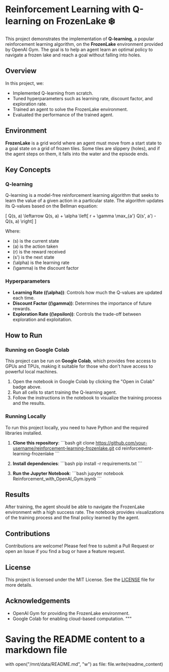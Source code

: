 # Reinforcement Learning with Q-learning on FrozenLake ❄️

This project demonstrates the implementation of **Q-learning**, a popular reinforcement learning algorithm, on the **FrozenLake** environment provided by OpenAI Gym. The goal is to help an agent learn an optimal policy to navigate a frozen lake and reach a goal without falling into holes.

## Overview

In this project, we:
- Implemented Q-learning from scratch.
- Tuned hyperparameters such as learning rate, discount factor, and exploration rate.
- Trained an agent to solve the FrozenLake environment.
- Evaluated the performance of the trained agent.

## Environment

**FrozenLake** is a grid world where an agent must move from a start state to a goal state on a grid of frozen tiles. Some tiles are slippery (holes), and if the agent steps on them, it falls into the water and the episode ends.

## Key Concepts

### Q-learning

Q-learning is a model-free reinforcement learning algorithm that seeks to learn the value of a given action in a particular state. The algorithm updates its Q-values based on the Bellman equation:

\[
Q(s, a) \leftarrow Q(s, a) + \alpha \left[ r + \gamma \max_{a'} Q(s', a') - Q(s, a) \right]
\]

Where:
- \(s\) is the current state
- \(a\) is the action taken
- \(r\) is the reward received
- \(s'\) is the next state
- \(\alpha\) is the learning rate
- \(\gamma\) is the discount factor

### Hyperparameters

- **Learning Rate (\(\alpha\))**: Controls how much the Q-values are updated each time.
- **Discount Factor (\(\gamma\))**: Determines the importance of future rewards.
- **Exploration Rate (\(\epsilon\))**: Controls the trade-off between exploration and exploitation.

## How to Run

### Running on Google Colab

This project can be run on **Google Colab**, which provides free access to GPUs and TPUs, making it suitable for those who don't have access to powerful local machines.

1. Open the notebook in Google Colab by clicking the "Open in Colab" badge above.
2. Run all cells to start training the Q-learning agent.
3. Follow the instructions in the notebook to visualize the training process and the results.

### Running Locally

To run this project locally, you need to have Python and the required libraries installed.

1. **Clone this repository**:
    \`\`\`bash
    git clone https://github.com/your-username/reinforcement-learning-frozenlake.git
    cd reinforcement-learning-frozenlake
    \`\`\`

2. **Install dependencies**:
    \`\`\`bash
    pip install -r requirements.txt
    \`\`\`

3. **Run the Jupyter Notebook**:
    \`\`\`bash
    jupyter notebook Reinforcement_with_OpenAI_Gym.ipynb
    \`\`\`

## Results

After training, the agent should be able to navigate the FrozenLake environment with a high success rate. The notebook provides visualizations of the training process and the final policy learned by the agent.

## Contributions

Contributions are welcome! Please feel free to submit a Pull Request or open an Issue if you find a bug or have a feature request.

## License

This project is licensed under the MIT License. See the [LICENSE](LICENSE) file for more details.

## Acknowledgements

- OpenAI Gym for providing the FrozenLake environment.
- Google Colab for enabling cloud-based computation.
"""

# Saving the README content to a markdown file
with open("/mnt/data/README.md", "w") as file:
    file.write(readme_content)
